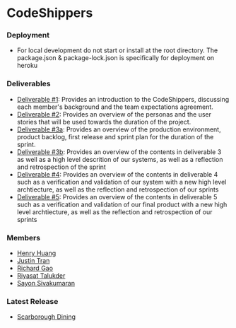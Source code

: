 # CodeShippers

### Deployment
- For local development do not start or install at the root directory. The package.json & package-lock.json is specifically for deployment on heroku

### Deliverables

- [Deliverable #1](deliverables/CSCC01_Team03_Deliverable01.pdf): Provides an introduction to the CodeShippers, discussing each member's background and the team expectations agreement.
- [Deliverable #2](deliverables/CSCC01_Team03_Deliverable02.pdf): Provides an overview of the personas and the user stories that will be used towards the duration of the project.
- [Deliverable #3a](deliverables/CSCC01_Team03_Deliverable03.pdf): Provides an overview of the production environment, product backlog, first release and sprint plan for the duration of the sprint.
- [Deliverable #3b](deliverables/CSCC01_Team03_Deliverable3b.pdf): Provides an overview of the contents in deliverable 3 as well as a high level descrition of our systems, as well as a reflection and retrospection of the sprint
- [Deliverable #4](deliverables/CSCC01_Team03_Deliverable4.pdf): Provides an overview of the contents in deliverable 4 such as a verification and validation of our system with a new high level archtiecture, as well as the reflection and retrospection of our sprints
- [Deliverable #5](deliverables/CSCC01_Team03_Deliverable05.pdf): Provides an overview of the contents in deliverable 5 such as a verification and validation of our final product with a new high level archtiecture, as well as the reflection and retrospection of our sprints
### Members

- [Henry Huang](https://github.com/henryhhuang)
- [Justin Tran](https://github.com/DapperQuokka)
- [Richard Gao](https://github.com/Specttt)
- [Riyasat Talukder](https://github.com/RiyasatTalukder)
- [Sayon Sivakumaran](https://github.com/sayonsivakumaran)

### Latest Release

- [Scarborough Dining](https://scarborough-dining.herokuapp.com/#/)
